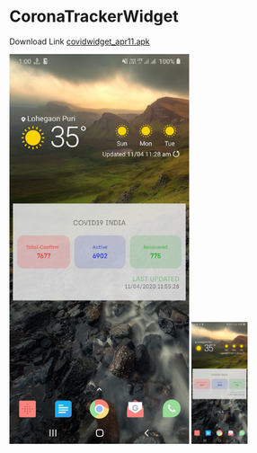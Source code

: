 # CoronaTrackerWidget

Download Link <a href="https://drive.google.com/open?id=1NobeOmsrIDFE0ppDtyvVb6oD42EMuYt_">covidwidget_apr11.apk</a>

<img src="imgs/img1.jpg" width="320">
<img src="imgs/img1.jpg" width="100">

